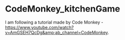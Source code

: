 # CodeMonkey_kitchenGame
I am following a tutorial made by Code Monkey -  https://www.youtube.com/watch?v=AmGSEH7QcDg&amp;ab_channel=CodeMonkey. 
